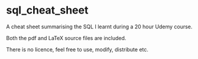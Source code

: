 # sql_cheat_sheet

A cheat sheet summarising the SQL I learnt during a 20 hour Udemy course.

Both the pdf and LaTeX source files are included. 

There is no licence, feel free to use, modify, distribute etc.
